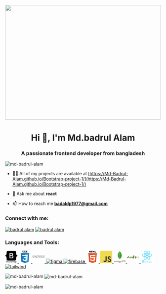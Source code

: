 <!--Markdown-->

<img src="./Black And Blue Modern Marketing Outdoor Banner (1).png" width="100%" height="370"/>

<h1 align="center">Hi 👋, I'm Md.badrul Alam</h1>
<h3 align="center">A passionate frontend developer from bangladesh</h3>

<p align="left"> <img src="https://komarev.com/ghpvc/?username=md-badrul-alam&label=Profile%20views&color=0e75b6&style=flat" alt="md-badrul-alam" /> </p>

- 👨‍💻 All of my projects are available at [https://Md-Badrul-Alam.github.io/Bootstrap-project-1/](https://Md-Badrul-Alam.github.io/Bootstrap-project-1/)

- 💬 Ask me about **react**

- 📫 How to reach me **badaldp1977@gmail.com**

<h3 align="left">Connect with me:</h3>
<p align="left">
<a href="https://linkedin.com/in/badrul alam" target="blank"><img align="center" src="https://raw.githubusercontent.com/rahuldkjain/github-profile-readme-generator/master/src/images/icons/Social/linked-in-alt.svg" alt="badrul alam" height="30" width="40" /></a>
<a href="https://fb.com/badrul alam" target="blank"><img align="center" src="https://raw.githubusercontent.com/rahuldkjain/github-profile-readme-generator/master/src/images/icons/Social/facebook.svg" alt="badrul alam" height="30" width="40" /></a>
</p>

<h3 align="left">Languages and Tools:</h3>
<p align="left"> <a href="https://getbootstrap.com" target="_blank" rel="noreferrer"> <img src="https://raw.githubusercontent.com/devicons/devicon/master/icons/bootstrap/bootstrap-plain-wordmark.svg" alt="bootstrap" width="40" height="40"/> </a> <a href="https://www.w3schools.com/css/" target="_blank" rel="noreferrer"> <img src="https://raw.githubusercontent.com/devicons/devicon/master/icons/css3/css3-original-wordmark.svg" alt="css3" width="40" height="40"/> </a> <a href="https://expressjs.com" target="_blank" rel="noreferrer"> <img src="https://raw.githubusercontent.com/devicons/devicon/master/icons/express/express-original-wordmark.svg" alt="express" width="40" height="40"/> </a> <a href="https://www.figma.com/" target="_blank" rel="noreferrer"> <img src="https://www.vectorlogo.zone/logos/figma/figma-icon.svg" alt="figma" width="40" height="40"/> </a> <a href="https://firebase.google.com/" target="_blank" rel="noreferrer"> <img src="https://www.vectorlogo.zone/logos/firebase/firebase-icon.svg" alt="firebase" width="40" height="40"/> </a> <a href="https://www.w3.org/html/" target="_blank" rel="noreferrer"> <img src="https://raw.githubusercontent.com/devicons/devicon/master/icons/html5/html5-original-wordmark.svg" alt="html5" width="40" height="40"/> </a> <a href="https://developer.mozilla.org/en-US/docs/Web/JavaScript" target="_blank" rel="noreferrer"> <img src="https://raw.githubusercontent.com/devicons/devicon/master/icons/javascript/javascript-original.svg" alt="javascript" width="40" height="40"/> </a> <a href="https://www.mongodb.com/" target="_blank" rel="noreferrer"> <img src="https://raw.githubusercontent.com/devicons/devicon/master/icons/mongodb/mongodb-original-wordmark.svg" alt="mongodb" width="40" height="40"/> </a> <a href="https://nodejs.org" target="_blank" rel="noreferrer"> <img src="https://raw.githubusercontent.com/devicons/devicon/master/icons/nodejs/nodejs-original-wordmark.svg" alt="nodejs" width="40" height="40"/> </a> <a href="https://reactjs.org/" target="_blank" rel="noreferrer"> <img src="https://raw.githubusercontent.com/devicons/devicon/master/icons/react/react-original-wordmark.svg" alt="react" width="40" height="40"/> </a> <a href="https://tailwindcss.com/" target="_blank" rel="noreferrer"> <img src="https://www.vectorlogo.zone/logos/tailwindcss/tailwindcss-icon.svg" alt="tailwind" width="40" height="40"/> </a> </p>

<p><img align="left" src="https://github-readme-stats.vercel.app/api/top-langs?username=md-badrul-alam&show_icons=true&locale=en&layout=compact" alt="md-badrul-alam" /></p>

<p>&nbsp;<img align="center" src="https://github-readme-stats.vercel.app/api?username=md-badrul-alam&show_icons=true&locale=en" alt="md-badrul-alam" /></p>

<p><img align="center" src="https://github-readme-streak-stats.herokuapp.com/?user=md-badrul-alam&" alt="md-badrul-alam" /></p>


